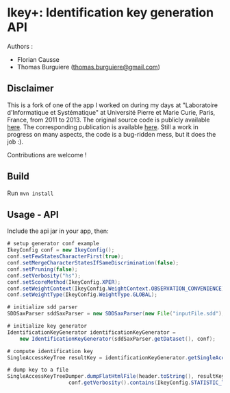 Ikey+: Identification key generation API
========================================

Authors : 

- Florian Causse 
- Thomas Burguiere (thomas.burguiere@gmail.com)

Disclaimer
----------
This is a fork of one of the app I worked on during my days at "Laboratoire d'Informatique et Systématique" at Université Pierre et Marie Curie, Paris, France, from 2011 to 2013. The original source code is publicly available [here](https://code.google.com/p/ikey-plus/). The corresponding publication is available [here](http://sysbio.oxfordjournals.org/content/62/1/157.long). Still a work in progress on many aspects, the code is a bug-ridden mess, but it does the job :).

Contributions are welcome !

Build
-----

Run `mvn install`

Usage - API
-----------

Include the api jar in your app, then:

```java
# setup generator conf example
IkeyConfig conf = new IkeyConfig();
conf.setFewStatesCharacterFirst(true);
conf.setMergeCharacterStatesIfSameDiscrimination(false);
conf.setPruning(false);
conf.setVerbosity("hs");
conf.setScoreMethod(IkeyConfig.XPER);
conf.setWeightContext(IkeyConfig.WeightContext.OBSERVATION_CONVENIENCE);
conf.setWeightType(IkeyConfig.WeightType.GLOBAL);

# initialize sdd parser
SDDSaxParser sddSaxParser = new SDDSaxParser(new File("inputFile.sdd"), conf);

# initialize key generator
IdentificationKeyGenerator identificationKeyGenerator = 
	new IdentificationKeyGenerator(sddSaxParser.getDataset(), conf);

# compute identification key
SingleAccessKeyTree resultKey = identificationKeyGenerator.getSingleAccessKeyTree();

# dump key to a file
SingleAccessKeyTreeDumper.dumpFlatHtmlFile(header.toString(), resultKey,
					conf.getVerbosity().contains(IkeyConfig.STATISTIC_TAG)).getName();
```




